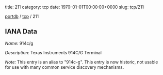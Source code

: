 title: 211
category: tcp
date: 1970-01-01T00:00:00+0000
slug: tcp/211

[portdb](/) / [tcp](/category/tcp.html) / 211


## IANA Data

_Name:_ 914c/g

_Description:_ Texas Instruments 914C/G Terminal

_Note:_ This entry is an alias to "914c-g".
This entry is now historic, not usable for use with many
common service discovery mechanisms.

